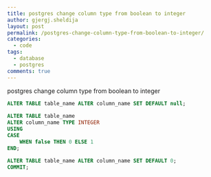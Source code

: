 ```yaml
---
title: postgres change column type from boolean to integer
author: gjergj.sheldija
layout: post
permalink: /postgres-change-column-type-from-boolean-to-integer/
categories:
  - code
tags:
  - database
  - postgres
comments: true
---
```

postgres change column type from boolean to integer

```sql
ALTER TABLE table_name ALTER column_name SET DEFAULT null;
 
ALTER TABLE table_name
ALTER column_name TYPE INTEGER
USING
CASE
	WHEN false THEN 0 ELSE 1
END;
 
ALTER TABLE table_name ALTER column_name SET DEFAULT 0;
COMMIT;
```
